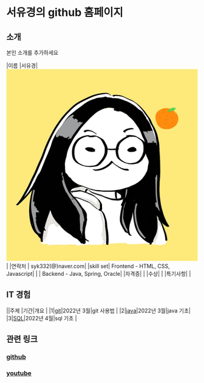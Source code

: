 

# 서유경의 github 홈페이지

## 소개 

본인 소개를 추가하세요

|이름 |서유경|![ykseo](/syk.jpg)|
|연락처 | syk332(@)naver.com|
|skill set| Frontend - HTML, CSS, Javascript|
| | Backend - Java, Spring, Oracle|
|자격증|  |
|수상| |
|특기사항|  |


## IT 경험

||주제 |기간|개요 |
|1|[git](/git/index.md)|2022년 3월|git 사용법 |
|2|[java](/subject)|2022년 3월|java 기초|
|3|[SQL](/subject)|2022년 4월|sql 기초 |

## 관련 링크 
### [github](https://yukyungseo.github.io)
### [youtube](https://www.youtube.com/channel/UCwTOdBeKnZo83qTpqc8-rTQ)
